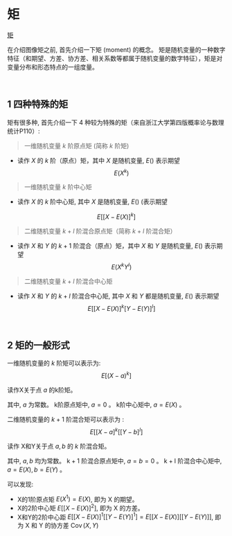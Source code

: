 &emsp;
# 矩
[矩](https://zhuanlan.zhihu.com/p/519713049)

在介绍图像矩之前, 首先介绍一下矩 (moment) 的概念。
矩是随机变量的一种数字特征（和期望、方差、协方差、相关系数等都属于随机变量的数字特征），矩是对变量分布和形态特点的一组度量。

&emsp;
## 1 四种特殊的矩

矩有很多种, 首先介绍一下 4 种较为特殊的矩（来自浙江大学第四版概率论与数理统计P110）:
>一维随机变量 $k$ 阶原点矩 (简称 $k$ 阶矩)
- 读作 $X$ 的 $k$ 阶（原点）矩，其中 $X$ 是随机变量, $E()$ 表示期望
$$E\left(X^k\right)$$



>一维随机变量 $k$ 阶中心矩
- 读作 $X$ 的 $k$ 阶中心矩, 其中 $X$ 是随机变量, $E()$ (表示期望

$$E\left[[X-E(X)]^k\right]$$


>二维随机变量 $k+l$ 阶混合原点矩（简称 $k+l$ 阶混合矩）
- 读作 $X$ 和 $Y$ 的 $k+1$ 阶混合（原点）矩，其中 $X$ 和 $Y$ 是随机变量, $E()$ 表示期望
$$E\left(X^k Y^l\right)$$



>二维随机变量 $k+l$ 阶混合中心矩
- 读作 $X$ 和 $Y$ 的 $k+l$ 阶混合中心矩, 其中 $X$ 和 $Y$ 都是随机变量, $E()$ 表示期望
$$E[[X-E(X)]^k [Y-E(Y)]^l]$$

&emsp;
## 2 矩的一般形式

一维随机变量的 $k$ 阶矩可以表示为:
$$E\left[(X-a)^k\right]$$

读作X关于点 $a$ 的k阶矩。

其中, $a$ 为常数。 k阶原点矩中, $a=0$ 。 k阶中心矩中, $a=E(X)$ 。

二维随机变量的 $k+1$ 阶混合矩可以表示为 :
$$
E\left[[X-a]^k\left[[Y-b]^l\right]\right.
$$

读作 X和Y关于点 $a, b$ 的 $k$ 阶混合矩。

其中, $a, b$ 均为常数。 $\mathrm{k}+1$ 阶混合原点矩中, $a=b=0$ 。 $\mathrm{k}+\mathrm{l}$ 阶混合中心矩中, $a=E(X), b=E(Y)$ 。

可以发现:
- X的1阶原点矩 $E\left(X^1\right)=E(X)$, 即为 $\mathrm{X}$ 的期望。
- X的2阶中心矩 $E\left[[X-E(X)]^2\right]$, 即为 $\mathrm{X}$ 的方差。
- X和Y的2阶中心距 $E\left[[X-E(X)]^1\left[[Y-E(Y)]^1\right]=E[[X-E(X)][[Y-E(Y)]]\right.$, 即为 $\mathrm{X}$ 和 $\mathrm{Y}$ 的协方差 $\operatorname{Cov}(X, Y)$